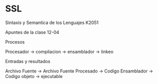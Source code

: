 # SSL
Sintaxis y Semantica de los Lenguajes K2051

Apuntes de la clase 12-04 

Procesos

Procesador -> compilacion -> ensamblador -> linkeo

Entradas y resultados

Archivo Fuente -> Archivo Fuente Procesado -> Codigo Ensamblador -> Codigo objeto -> ejecutable



